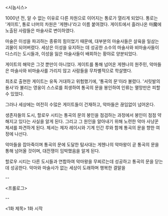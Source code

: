 <시놉시스>

1000년 전, 알 수 없는 이유로 다른 차원으로 이어지는 통로가 열리게 되었다. 통로는 '게이트', 통로 너머의 차원은 '게헨나'라고 이름 붙여졌다. 게이트에서 흘러나온 마魔에 노출된 사람들은 마술사로 변이하였다.

마술은 이성을 파괴하는 종류의 힘이었기 때문에, 대부분의 마술사들은 살육을 일삼는 괴물이 되어버렸다. 세상은 이성을 유지하는 데 성공한 소수의 마술사와 비마술사들이 다스리는 도시들과, 이성을 잃은 마술사들이 배회하는 황야로 양분되었다.

게이트의 해악은 그것 뿐만이 아니었다. 게이트를 통해 넘어온 게헨나의 원주민, 악마들은 마술사와 비마술사를 가리지 않고 사람들을 무차별적으로 학살했다.

최초로 출현한 게이트는 유독 거대하고 위험했기에, '통곡의 문'이라 불렸다. '서릿발의 용사'라 불리는 영웅이 스스로를 희생하여 통곡의 문을 봉인하여 인류는 멸망만은 피할 수 있었다.

그러나 세상에는 여전히 수많은 게이트들이 건재하고, 악마들은 끊임없이 넘어온다.

생존자들의 도시, 할로우 시티는 통곡의 문의 봉인을 점검하는 과정에서 봉인이 점점 약해지고 있다는 사실을 알게 된다. 그리고 그 원인을 알아내기 위해 노련한 악마 사냥꾼 체셔를 파견하게 된다. 체셔는 제자 레이시와 기계 인간 루와 함께 통곡의 문을 향한 여정에 나선다.

악마들을 잡아죽이며 통곡의 문에 도달한 탐사대는 게헨나의 악마왕이 곧 통곡의 문을 통해 넘어올 것이며, 대전쟁이 임박했음을 알게 된다.

할로우 시티는 다른 도시들과 연합하여 악마왕을 무찌르는데 성공하고 통곡의 문을 닫는데 성공한다. 악마와 마술사가 없는 세상이 도래하며 행복한 결말을 

--

<프롤로그>



--

<1화 제목>
1화 시작
